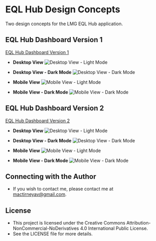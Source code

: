 # EQL Hub Design Concepts
Two design concepts for the LMG EQL Hub application.

## EQL Hub Dashboard Version 1
[EQL Hub Dashboard Version 1](https://github.com/MacTirney/EQL-Hub/tree/main/Admin%20Dashboard%20v1/Dashboard/src)

* **Desktop View**
    ![Desktop View - Light Mode](./Admin%20Dashboard%20v1/EQL%20Hub%20Dashboard%20V1%20Photos/Desktop%20View%20-%20Light%20Mode.png)

* **Desktop View - Dark Mode**
    ![Desktop View - Dark Mode](./Admin%20Dashboard%20v1/EQL%20Hub%20Dashboard%20V1%20Photos/Desktop%20View%20-%20Dark%20Mode.png)

* **Mobile View**
    ![Mobile View - Light Mode](./Admin%20Dashboard%20v1/EQL%20Hub%20Dashboard%20V1%20Photos/Mobile%20View%20-%20Light%20Mode.png)

* **Mobile View - Dark Mode**
    ![Mobile View - Dark Mode](./Admin%20Dashboard%20v1/EQL%20Hub%20Dashboard%20V1%20Photos/Mobile%20View%20-%20Dark%20Mode.png)

## EQL Hub Dashboard Version 2
[EQL Hub Dashboard Version 2](https://github.com/MacTirney/EQL-Hub/tree/main/Admin%20Dashboard%20v2/Dashboard/src)

* **Desktop View**
    ![Desktop View - Light Mode](./Admin%20Dashboard%20v2/EQL%20Hub%20Dashboard%20V2%20Photos/Desktop%20View%20-%20Light%20Mode.png)

* **Desktop View - Dark Mode**
    ![Desktop View - Dark Mode](./Admin%20Dashboard%20v2/EQL%20Hub%20Dashboard%20V2%20Photos/Desktop%20View%20-%20Dark%20Mode.png)

* **Mobile View**
    ![Mobile View - Light Mode](./Admin%20Dashboard%20v2/EQL%20Hub%20Dashboard%20V2%20Photos/Mobile%20View%20-%20Light%20Mode.png)

* **Mobile View - Dark Mode**
    ![Mobile View - Dark Mode](./Admin%20Dashboard%20v2/EQL%20Hub%20Dashboard%20V2%20Photos/Mobile%20View%20-%20Dark%20Mode.png)


## Connecting with the Author
* If you wish to contact me, please contact me at [mactirneyav@gmail.com]().

## License
* This project is licensed under the Creative Commons Attribution-NonCommercial-NoDerivatives 4.0 International Public License. 
* See the LICENSE file for more details.

